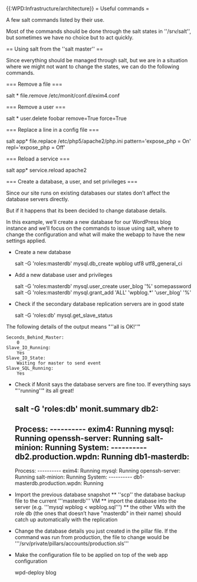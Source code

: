 {{:WPD:Infrastructure/architecture}}
= Useful commands =

A few salt commands listed by their use.

Most of the commands should be done through the salt states in ''/srv/salt'', but sometimes we have no choice but to act quickly.


== Using salt from the ''salt master'' ==

Since everything should be managed through salt, but we are in a situation where we might not want to change the states, we can do the following commands.

=== Remove a file ===

  salt \* file.remove /etc/monit/conf.d/exim4.conf

=== Remove a user ===

  salt \* user.delete foobar remove=True force=True


=== Replace a line in a config file ===

  salt app\* file.replace /etc/php5/apache2/php.ini pattern='expose_php = On' repl='expose_php = Off'

=== Reload a service ===

  salt app\* service.reload apache2

=== Create a database, a user, and set privileges ===

Since our site runs on existing databases our states don’t affect the database servers directly.

But if it happens that its been decided to change database details.

In this example, we’ll  create a new database for our WordPress blog instance and we’ll focus on the commands to issue using salt, where to change the configuration and what will make the webapp to have the new settings applied.


* Create a new database

  salt -G 'roles:masterdb' mysql.db_create wpblog utf8 utf8_general_ci

* Add a new database user and privileges

  salt -G 'roles:masterdb' mysql.user_create user_blog '%' somepassword
  salt -G 'roles:masterdb' mysql.grant_add 'ALL' 'wpblog.*' 'user_blog' '%'

* Check if the secondary database replication servers are in good state

  salt -G 'roles:db' mysql.get_slave_status

The following details of the output means "''all is OK!''"

    Seconds_Behind_Master:
        0
    Slave_IO_Running:
        Yes
    Slave_IO_State:
        Waiting for master to send event
    Slave_SQL_Running:
        Yes

* Check if Monit says the database servers are fine too. If everything says "''running''" its all great!

  salt -G 'roles:db' monit.summary
  db2:
    ----------
    Process:
        ----------
        exim4:
            Running
        mysql:
            Running
        openssh-server:
            Running
        salt-minion:
            Running
    System:
        ----------
        db2.production.wpdn:
            Running
  db1-masterdb:
    ----------
    Process:
        ----------
        exim4:
            Running
        mysql:
            Running
        openssh-server:
            Running
        salt-minion:
            Running
    System:
        ----------
        db1-masterdb.production.wpdn:
            Running

* Import the previous database snapshot
** ''scp'' the database backup file to the current '''masterdb''' VM
** import the database into the server (e.g. '''mysql wpblog < wpblog.sql''')
** the other VMs with the role db (the ones that doesn’t have "masterdb" in their name) should catch up automatically with the replication
* Change the database details you just created in the pillar file. If the command was run from production, the file to change would be '''/srv/private/pillars/accounts/production.sls'''

* Make the configuration file to be applied on top of the web app configuration

  wpd-deploy blog